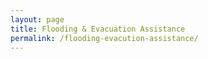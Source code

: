 ```yaml
---
layout: page
title: Flooding & Evacuation Assistance
permalink: /flooding-evacution-assistance/
---
```

